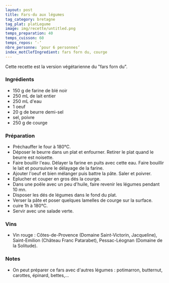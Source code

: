 ```yaml
---
layout: post
title: Fars-du aux légumes
tag_category: bretagne
tag_plat: platLegume
image: img/recette/untitled.png
temps_preparation: 40
temps_cuisson: 60
temps_repos: ‘-‘
nbre_personne: ‘pour 6 personnes’
index_motClefIngredient: fars forn du, courge
---
```


Cette recette est la version végétarienne du "fars forn du".

### Ingrédients
* 150 g de farine de blé noir
* 250 mL de lait entier
* 250 mL d'eau
* 1 oeuf
* 20 g de beurre demi-sel
* sel, poivre
* 250 g de courge

### Préparation
* Préchauffer le four à 180°C.
* Déposer le beurre dans un plat et enfourner. Retirer le plat quand le beurre est noisette.
* Faire bouillir l'eau. Délayer la farine en puits avec cette eau. Faire bouillir le lait et poursuivre le délayage de la farine.
* Ajouter l'oeuf et bien mélanger puis battre la pâte. Saler et poivrer.
* Eplucher et couper en gros dés la courge.
* Dans une poêle avec un peu d'huile, faire revenir les légumes pendant 10 mn.
* Disposer les dés de légumes dans le fond du plat.
* Verser la pâte et poser quelques lamelles de courge sur la surface.
* cuire 1h à 180°C.
* Servir avec une salade verte.

### Vins
* Vin rouge : Côtes-de-Provence (Domaine Saint-Victorin, Jacqueline), Saint-Emilion (Château Franc Patarabet), Pessac-Léognan (Domaine de la Solitude).

### Notes
* On peut préparer ce fars avec d'autres légumes : potimarron, butternut, carottes, épinard, bettes,...
